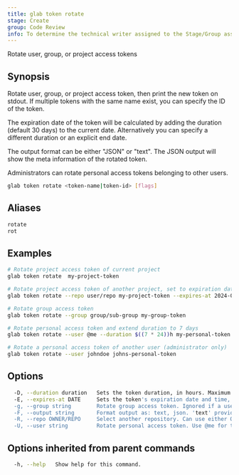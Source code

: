 ```yaml
---
title: glab token rotate
stage: Create
group: Code Review
info: To determine the technical writer assigned to the Stage/Group associated with this page, see https://about.gitlab.com/handbook/product/ux/technical-writing/#assignments
---
```


<!--
This documentation is auto generated by a script.
Please do not edit this file directly. Run `make gen-docs` instead.
-->

Rotate user, group, or project access tokens

## Synopsis

Rotate user, group, or project access token, then print the new token on stdout. If multiple tokens with
the same name exist, you can specify the ID of the token.

The expiration date of the token will be calculated by adding the duration (default 30 days) to the
current date. Alternatively you can specify a different duration or an explicit end date.

The output format can be either "JSON" or "text". The JSON output will show the meta information of the
rotated token.

Administrators can rotate personal access tokens belonging to other users.

```bash twoslash title="Terminal"
glab token rotate <token-name|token-id> [flags]
```

## Aliases

```bash twoslash title="Terminal"
rotate
rot
```

## Examples

```bash twoslash title="Terminal"
# Rotate project access token of current project
glab token rotate  my-project-token

# Rotate project access token of another project, set to expiration date
glab token rotate --repo user/repo my-project-token --expires-at 2024-08-08

# Rotate group access token
glab token rotate --group group/sub-group my-group-token

# Rotate personal access token and extend duration to 7 days
glab token rotate --user @me --duration $((7 * 24))h my-personal-token

# Rotate a personal access token of another user (administrator only)
glab token rotate --user johndoe johns-personal-token
```

## Options

```bash twoslash title="Terminal"
  -D, --duration duration   Sets the token duration, in hours. Maximum of 8760. Examples: 24h, 168h, 504h. (default 720h0m0s)
  -E, --expires-at DATE     Sets the token's expiration date and time, in YYYY-MM-DD format. If not specified, --duration is used. (default 0001-01-01)
  -g, --group string        Rotate group access token. Ignored if a user or repository argument is set.
  -F, --output string       Format output as: text, json. 'text' provides the new token value; 'json' outputs the token with metadata. (default "text")
  -R, --repo OWNER/REPO     Select another repository. Can use either OWNER/REPO or `GROUP/NAMESPACE/REPO` format. Also accepts full URL or Git URL.
  -U, --user string         Rotate personal access token. Use @me for the current user.
```

## Options inherited from parent commands

```bash twoslash title="Terminal"
  -h, --help   Show help for this command.
```
